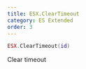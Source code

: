 ```yaml
---
title: ESX.ClearTimeout
category: ES Extended
order: 3
---
```


```lua
ESX.ClearTimeout(id)
```

Clear timeout
